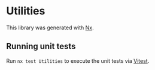 # Utilities

This library was generated with [Nx](https://nx.dev).

## Running unit tests

Run `nx test Utilities` to execute the unit tests via [Vitest](https://vitest.dev/).
